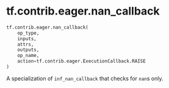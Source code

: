 <div itemscope itemtype="http://developers.google.com/ReferenceObject">
<meta itemprop="name" content="tf.contrib.eager.nan_callback" />
<meta itemprop="path" content="Stable" />
</div>

# tf.contrib.eager.nan_callback

``` python
tf.contrib.eager.nan_callback(
    op_type,
    inputs,
    attrs,
    outputs,
    op_name,
    action=tf.contrib.eager.ExecutionCallback.RAISE
)
```

A specialization of `inf_nan_callback` that checks for `nan`s only.